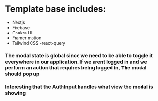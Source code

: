 # Template base includes:

- Nextjs
- Firebase
- Chakra UI
- Framer motion
- Tailwind CSS
  -react-query

### The modal state is global since we need to be able to toggle it everywhere in our application. If we arent logged in and we perform an action that requires being logged in, The modal should pop up

### Interesting that the AuthInput handles what view the modal is showing

<!-- Things that need fixing -->
<!-- something funky going on when i hover the menu items on the directory
 -->
 <!-- the opencommunity provider needs a fix. currently im adding a onclick to the body to autoclose the directory. this is introducing some problmes like having to set stop propagation to some components so that the directory is able to open -->

<!-- when we create a post, we need to add the id of the post as a property in firestore -->
